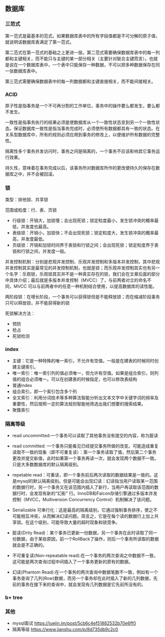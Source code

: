 ## 数据库
### 三范式
第一范式是最基本的范式。如果数据库表中的所有字段值都是不可分解的原子值，就说明该数据库表满足了第一范式。

第二范式在第一范式的基础之上更进一层。第二范式需要确保数据库表中的每一列都和主键相关，而不能只与主键的某一部分相关（主要针对联合主键而言）。也就是说在一个数据库表中，一个表中只能保存一种数据，不可以把多种数据保存在同一张数据库表中。

第三范式需要确保数据表中的每一列数据都和主键直接相关，而不能间接相关。


### ACID
原子性是指事务是一个不可再分割的工作单位，事务中的操作要么都发生，要么都不发生。

一致性是指事务执行的结果必须是使数据库从一个一致性状态变到另一个一致性状态。保证数据库一致性是指当事务完成时，必须使所有数据都具有一致的状态。在关系型数据库中，所有的规则必须应用到事务的修改上，以便维护所有数据的完整性。


隔离性多个事务并发访问时，事务之间是隔离的，一个事务不应该影响其它事务运行效果。

持久性，意味着在事务完成以后，该事务所对数据库所作的更改便持久的保存在数据库之中，并不会被回滚。


### 锁
类型：排他锁、共享锁

范围或粒度：行、表、页锁
- 行级锁：开销大，加锁慢；会出现死锁；锁定粒度最小，发生锁冲突的概率最低，并发度也最高。
- 表级锁：开销小，加锁快；不会出现死锁；锁定粒度大，发生锁冲突的概率最高，并发度最低。
- 页级锁：开销和加锁时间界于表锁和行锁之间；会出现死锁；锁定粒度界于表锁和行锁之间，并发度一般。

并发控制机制：分别是悲观并发控制、乐观并发控制和多版本并发控制，其中悲观并发控制其实是最常见的并发控制机制，也就是锁；而乐观并发控制其实也有另一个名字：乐观锁，乐观锁其实并不是一种真实存在的锁，我们会在文章后面的部分中具体介绍；最后就是多版本并发控制（MVCC）了，与前两者对立的命名不同，MVCC 可以与前两者中的任意一种机制结合使用，以提高数据库的读性能。

两阶段锁：在增长阶段，一个事务可以获得锁但是不能释放锁；而在缩减阶段事务只可以释放锁，并不能获得新的锁

死锁解决方法：
- 预防
- 抢占
- 死锁检测

### index
- 主键：它是一种特殊的唯一索引，不允许有空值。一般是在建表的时候同时创建主键索引。
- 唯一索引：唯一索引列的值必须唯一，但允许有空值。如果是组合索引，则列值的组合必须唯一。可以在创建表的时候指定，也可以修改表结构
- 普通index
- 组合索引，即一个索引包含多个列
- 全文索引：利用分词技术等多种算法智能分析出文本文字中关键字词的频率及重要性，然后按照一定的算法规则智能地筛选出我们想要的搜索结果。
- 聚簇索引


### 隔离等级
- read uncommitted:一个事务可以读取了其他事务没有提交的内容，称为脏读
- read committed: 一个事务只能看见已经提交事务所做的改变。可能造成重复读取不一致的现象（即不可重复读）：第一个事务读取了值，然后第二个事务更改并提交新值，此时如果第一个事务再读一次，就会发现两个数据不一致。只是大多数数据库的默认隔离级别。
- repetable read：可重读，即一个事务前后两次读取的数据结果是一致的。这是mysql的默认隔离级别。但是可能会出现幻读：幻读指当用户读取某一范围的数据行时，另一个事务又在该范围内插入了新行，当用户再读取该范围的数据行时，会发现有新的“幻影” 行。InnoDB和Falcon存储引擎通过多版本并发控制（MVCC，Multiversion Concurrency Control）机制解决了该问题。
- Serializable 可串行化：这是最高的隔离级别，它通过强制事务排序，使之不可能相互冲突，从而解决幻读问题。简言之，它是在每个读的数据行上加上共享锁。在这个级别，可能导致大量的超时现象和锁竞争。


- 脏读(Drity Read)：某个事务已更新一份数据，另一个事务在此时读取了同一份数据，由于某些原因，前一个RollBack了操作，则后一个事务所读取的数据就会是不正确的。

- 不可重复读(Non-repeatable read):在一个事务的两次查询之中数据不一致，这可能是两次查询过程中间插入了一个事务更新的原有的数据。

- 幻读(Phantom Read):在一个事务的两次查询中数据笔数不一致，例如有一个事务查询了几列(Row)数据，而另一个事务却在此时插入了新的几列数据，先前的事务在接下来的查询中，就会发现有几列数据是它先前所没有的。

### b+ tree


### 其他
- mysql面试 https://juejin.im/post/5cb6c4ef51882532b70e6ff0
- 隔离等级 https://www.jianshu.com/p/8d735db9c2c0
